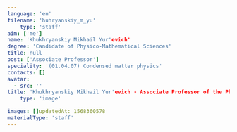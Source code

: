 ```yaml
---
language: 'en'
filename: 'huhryanskiy_m_yu'
    type: 'staff'
aim: ['me']
name: 'Khukhryanskiy Mikhail Yur'evich'
degree: 'Candidate of Physico-Mathematical Sciences'
title: null
post: ['Associate Professor']
speciality: '(01.04.07) Condensed matter physics'
contacts: []
avatar:
  - src: ''
title: 'Khukhryanskiy Mikhail Yur'evich - Associate Professor of the Physics of semiconductors and microelectronics Department'
    type: 'image'

images: []updatedAt: 1568360578
materialType: 'staff'
---
```


